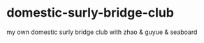 # domestic-surly-bridge-club
my own domestic surly bridge club with zhao &amp; guyue &amp; seaboard 
